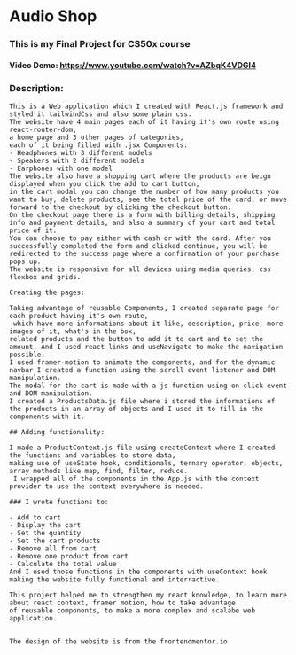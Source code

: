 # Audio Shop

### This is my Final Project for **CS50x** course

#### Video Demo: <https://www.youtube.com/watch?v=AZbqK4VDGl4>

### Description:

    This is a Web application which I created with React.js framework and styled it tailwindCss and also some plain css.
    The website have 4 main pages each of it having it's own route using react-router-dom,
    a home page and 3 other pages of categories,
    each of it being filled with .jsx Components:
    - Headphones with 3 different models
    - Speakers with 2 different models
    - Earphones with one model
    The website also have a shopping cart where the products are beign displayed when you click the add to cart button,
    in the cart modal you can change the number of how many products you want to buy, delete products, see the total price of the card, or move forward to the checkout by clicking the checkout button.
    On the checkout page there is a form with billing details, shipping info and payment details, and also a summary of your cart and total price of it.
    You can choose to pay either with cash or with the card. After you successfully completed the form and clicked continue, you will be redirected to the success page where a confirmation of your purchase pops up.
    The website is responsive for all devices using media queries, css flexbox and grids.

    Creating the pages:

    Taking advantage of reusable Components, I created separate page for each product having it's own route,
     which have more informations about it like, description, price, more images of it, what's in the box,
    related products and the button to add it to cart and to set the amount. And I used react links and useNavigate to make the navigation possible.
    I used framer-motion to animate the components, and for the dynamic navbar I created a function using the scroll event listener and DOM manipulation.
    The modal for the cart is made with a js function using on click event and DOM manipulation.
    I created a ProductsData.js file where i stored the informations of the products in an array of objects and I used it to fill in the components with it.

    ## Adding functionality:

    I made a ProductContext.js file using createContext where I created the functions and variables to store data,
    making use of useState hook, conditionals, ternary operator, objects, array methods like map, find, filter, reduce.
     I wrapped all of the components in the App.js with the context provider to use the context everywhere is needed.

    ### I wrote functions to:

    - Add to cart
    - Display the cart
    - Set the quantity
    - Set the cart products
    - Remove all from cart
    - Remove one product from cart
    - Calculate the total value
    And I used those functions in the components with useContext hook making the website fully functional and interractive.

    This project helped me to strengthen my react knowledge, to learn more about react context, framer motion, how to take advantage
    of reusable components, to make a more complex and scalabe web application.


    The design of the website is from the frontendmentor.io
